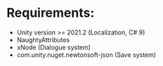 # Requirements:

- Unity version >= 2021.2 (Localization, C# 9)
- NaughtyAttributes
- xNode (Dialogue system)
- com.unity.nuget.newtonsoft-json (Save system)
